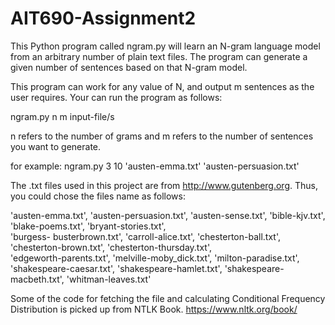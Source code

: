 # AIT690-Assignment2

This Python program called ngram.py will learn an N-gram language model from an arbitrary number of plain text files. The program can generate a given number of sentences based on that N-gram model. 

This program can work for any value of N, and output m sentences as the user requires. Your can run the program as follows:

   ngram.py n m input-file/s
   
n refers to the number of grams and m refers to the number of sentences you want to generate.

for example:
   ngram.py 3 10 'austen-emma.txt' 'austen-persuasion.txt'
   
   
The .txt files used in this project are from <http://www.gutenberg.org>. Thus, you could chose the files name as follows:

   'austen-emma.txt', 'austen-persuasion.txt', 'austen-sense.txt', 'bible-kjv.txt', 'blake-poems.txt', 'bryant-stories.txt',  
   'burgess-  busterbrown.txt', 'carroll-alice.txt', 'chesterton-ball.txt', 'chesterton-brown.txt', 'chesterton-thursday.txt',  
   'edgeworth-parents.txt', 'melville-moby_dick.txt', 'milton-paradise.txt', 'shakespeare-caesar.txt', 
   'shakespeare-hamlet.txt',   'shakespeare-macbeth.txt', 'whitman-leaves.txt'
   
Some of the code for fetching the file and calculating Conditional Frequency Distribution is picked up from NTLK Book.
https://www.nltk.org/book/
